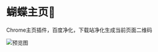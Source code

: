 # 蝴蝶主页🦋
Chrome主页插件，百度净化，下载站净化生成当前页面二维码

![预览图](https://b3logfile.com/file/2020/07/image-e9eb6f10.png)
